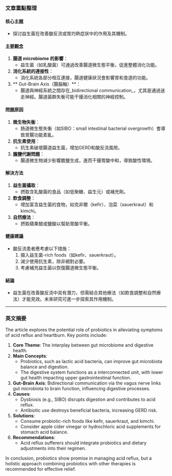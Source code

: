 ### 文章重點整理

#### 核心主題
- 探讨益生菌在改善酸反流或胃灼熱症狀中的作用及其機制。

#### 主要觀念
1. **腸道 microbiome 的影響**：
   - 益生菌（如乳酸菌）可通過改善腸道微生態平衡，促進整體消化功能。
2. **消化系統的連接性**：
   - 消化系統各部分相互連接，腸道健康狀況會影響胃和食道的功能。
3. ** Gut-Brain Axis（腸腦軸）**：
   - 腸道與神經系統之間存在_bidirectional communication_，尤其是通過迷走神經。腸道菌群失衡可能干擾消化相關的神經控制。

#### 問題原因
1. **微生物失衡**：
   - 肠道微生態失衡（如SIBO：small intestinal bacterial overgrowth）會導致胃腸功能紊亂。
2. **抗生素使用**：
   - 抗生素破壞腸道益生菌，增加GERD和酸反流風險。
3. **膽鹽代謝問題**：
   - 腸道微生物減少影響膽鹽生成，進而干擾胃酸中和，導致酸性環境。

#### 解決方法
1. **益生菌攝取**：
   - 摂取含乳酸菌的食品（如低聚糖、益生元）或補充劑。
2. **飲食調整**：
   - 增加富含益生菌的食物，如克非爾（kefir）、泡菜（sauerkraut）和kimchi。
3. **自然療法**：
   - 摂取蘋果醋或鹽酸以幫助胃酸平衡。

#### 健康建議
- 酸反流患者應考慮以下措施：
  1. 摄入益生菌-rich foods（如kefir、sauerkraut）。
  2. 減少使用抗生素，除非絕對必要。
  3. 考慮補充益生菌以恢復腸道微生態平衡。

#### 結論
- 益生菌在改善酸反流中具有潛力，但需結合其他療法（如飲食調整和自然療法）才能見效。未來研究可進一步探索其作用機制。

---

### 英文摘要

The article explores the potential role of probiotics in alleviating symptoms of acid reflux and heartburn. Key points include:

1. **Core Theme**: The interplay between gut microbiome and digestive health.
2. **Main Concepts**:
   - Probiotics, such as lactic acid bacteria, can improve gut microbiota balance and digestion.
   - The digestive system functions as a interconnected unit, with lower gut health impacting upper gastrointestinal function.
3. **Gut-Brain Axis**: Bidirectional communication via the vagus nerve links gut microbiota to brain function, influencing digestive processes.
4. **Causes**:
   - Dysbiosis (e.g., SIBO) disrupts digestion and contributes to acid reflux.
   - Antibiotic use destroys beneficial bacteria, increasing GERD risk.
5. **Solutions**:
   - Consume probiotic-rich foods like kefir, sauerkraut, and kimchi.
   - Consider apple cider vinegar or hydrochloric acid supplements for stomach acid balance.
6. **Recommendations**:
   - Acid reflux sufferers should integrate probiotics and dietary adjustments into their regimen.

In conclusion, probiotics show promise in managing acid reflux, but a holistic approach combining probiotics with other therapies is recommended for effective relief.